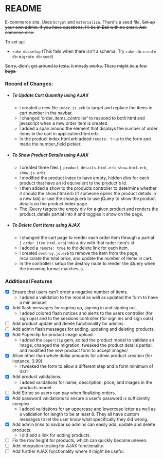 # README

E-commerce site. Uses `bcrypt` and `materialize`. There's a seed file. <s>Set up your own admin. If you have questions, I'll be in Bali with no email. Ask someone else.</s>

To set up:

* `rake db:setup` (This fails when there isn't a schema. Try `rake db:create db:migrate db:seed`)

<s> Sorry, didn't get around to tests. It mostly works. There might be a few bugs. </s>

### Record of Changes:

  * ##### To Update Cart Quantity using AJAX

    * I created a new file `index.js.erb` to target and replace the items in cart number in the navbar.
    * I changed 'order_items_controller' to respond to both html and javascript when a new order item is created.
    * I added a span around the element that displays the number of order items in the cart in application.html.erb.
    * In the product index.html.erb added `remote: true` to the form and made the number_field pickier.


  * ##### To Show Product Details using AJAX

    * I created three files (`_product_details.html.erb`, `show.html.erb`, `show.js.erb`)
    * I modified the product index to have empty, hidden divs for each product that have an id equivalent to the product's id.
    * I then added a show to the products controller to determine whether it should the show.html.erb (if someone opens the product details in a new tab) or use the show.js.erb to use jQuery to show the product details on the product index page.
    * The jQuery targets the empty div for a given product and renders the product_details partial into it and toggles it show on the page.


  * ##### To Delete Cart Items using AJAX
    * I changed the cart page to render each order item through a partial (`_order_item.html.erb`) into a div with that order item's id.
    * I added a `remote: true` to the delete link for each item.
    * I created `destroy.js.erb` to remove the item from the page, recalculate the total price, and update the number of items in cart.
    * In the controller I setup the destroy route to render the jQuery when the incoming format matches js.


  ### Additional Features

  - [x] Ensure that users can't order a negative number of items.
      * I added a validation to the model as well as updated the form to have a min amount
  - [x] Add flash messages for signing up, signing in and signing out.
      * I added colored flash notices and alerts to the users controller (for sign ups) and to the sessions controller (for sign ins and sign outs)
  - [ ] Add product update and delete functionality for admins.
  - [ ] Add admin flash messages for adding, updating and deleting products.
  - [x] Add Paperclip for product image upload.
      * I added the `paperclip` gem, edited the product model to validate an image, changed the migration, tweaked the product details partial, and modified the new product form to accept images/
  - [x] Allow other than whole dollar amounts for admin product creation (for instance, 3.99).
      * I tweaked the form to allow a different step and a form minimum of 0.01
  - [x] Add product validations.
      * I added validations for name, description, price, and images in the products model.
  - [ ] Add Stripe so users can pay when finalizing orders.
  - [x] Add password validations to ensure a user's password is sufficiently complex.
      * I added validations for an uppercase and lowercase letter as well as a validation for length to be at least 8. They all have custom messages to let the user know what specifically they did wrong.
  - [x] Add admin links to navbar so admins can easily add, update and delete products.
      * I did add a link for adding products. 
  - [ ] Fix the row height for products, which can quickly become uneven.
  - [ ] Add integration testing for AJAX functionality.
  - [ ] Add further AJAX functionality where it might be useful.
